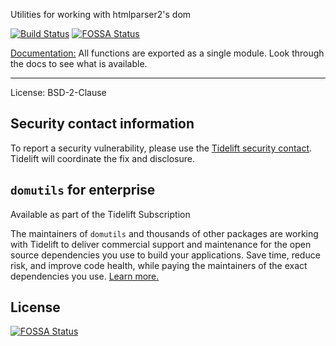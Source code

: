Utilities for working with htmlparser2's dom

[![Build Status](https://travis-ci.com/fb55/domutils.svg?branch=master)](https://travis-ci.com/fb55/domutils)
[![FOSSA Status](https://app.fossa.com/api/projects/git%2Bgithub.com%2Ffb55%2Fdomutils.svg?type=shield)](https://app.fossa.com/projects/git%2Bgithub.com%2Ffb55%2Fdomutils?ref=badge_shield)

[Documentation:](docs/README.md) All functions are exported as a single module. Look through the docs to see what is available.

---

License: BSD-2-Clause

## Security contact information

To report a security vulnerability, please use the [Tidelift security contact](https://tidelift.com/security).
Tidelift will coordinate the fix and disclosure.

## `domutils` for enterprise

Available as part of the Tidelift Subscription

The maintainers of `domutils` and thousands of other packages are working with Tidelift to deliver commercial support and maintenance for the open source dependencies you use to build your applications. Save time, reduce risk, and improve code health, while paying the maintainers of the exact dependencies you use. [Learn more.](https://tidelift.com/subscription/pkg/npm-domutils?utm_source=npm-domutils&utm_medium=referral&utm_campaign=enterprise&utm_term=repo)


## License
[![FOSSA Status](https://app.fossa.com/api/projects/git%2Bgithub.com%2Ffb55%2Fdomutils.svg?type=large)](https://app.fossa.com/projects/git%2Bgithub.com%2Ffb55%2Fdomutils?ref=badge_large)